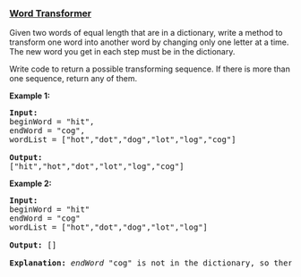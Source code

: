 ### [Word Transformer](https://leetcode.com/problems/word-transformer-lcci)

<p>Given two words of equal length that are in a dictionary, write a method to transform one word into another word by changing only one letter at a time. The new word you get in each step must be in the dictionary.</p>

<p>Write code to return a possible transforming sequence. If there is more than one sequence, return any of them.</p>

<p><strong>Example 1:</strong></p>

<pre>
<strong>Input:</strong>
beginWord = &quot;hit&quot;,
endWord = &quot;cog&quot;,
wordList = [&quot;hot&quot;,&quot;dot&quot;,&quot;dog&quot;,&quot;lot&quot;,&quot;log&quot;,&quot;cog&quot;]

<strong>Output:</strong>
[&quot;hit&quot;,&quot;hot&quot;,&quot;dot&quot;,&quot;lot&quot;,&quot;log&quot;,&quot;cog&quot;]
</pre>

<p><strong>Example 2:</strong></p>

<pre>
<strong>Input:</strong>
beginWord = &quot;hit&quot;
endWord = &quot;cog&quot;
wordList = [&quot;hot&quot;,&quot;dot&quot;,&quot;dog&quot;,&quot;lot&quot;,&quot;log&quot;]

<strong>Output: </strong>[]

<strong>Explanation:</strong>&nbsp;<em>endWord</em> &quot;cog&quot; is not in the dictionary, so there&#39;s no possible transforming sequence.</pre>
